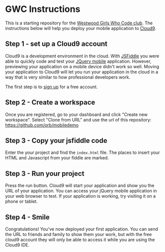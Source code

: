 # GWC Instructions

This is a starting repository for the [Westwood Girls Who Code club](http://westwoodgwc.wix.com/westwoodgirlswhocode). The instructions below will help 
you deploy your mobile application to [Cloud9](http://cloud9.io/). 

## Step 1 - set up a Cloud9 account

Cloud9 is a development environment in the cloud. With [JSFiddle](http://jsfiddle.net) you were able to quickly code
and test your [JQuery mobile](http://jquerymobile.com/) application. However, previewing your application on a 
mobile device didn't work so well.  Moving your application to Cloud9 will let you run your application in the cloud
in a way that is very similar to how professional developers work. 

The first step is to [sign up](https://c9.io/web/sign-up/free) for a free account.

## Step 2 - Create a workspace

Once you are registered, go to your dashboard and click "Create new workspace".  Select "Clone from URL"
and use the url of this repository: https://github.com/orb/mobiledemo

## Step 3 - Copy your jsfiddle code

Enter the your project and find the `index.html` file.  The places to insert your HTML and Javascript from your 
fiddle are marked.  

## Step 3 - Run your project

Press the run button.  Cloud9 will start your application and show you the URL of your application.  You can 
access your jQuery mobile application in your web browser to test.  If your application is working, try visiting
it on a phone or tablet.

## Step 4 - Smile

Congratulations!  You've now deployed your first application.  You can send the URL to friends and family
to show them your work, but with the free cloud9 account they will only be able to access it while
you are using the Cloud9 IDE.  


